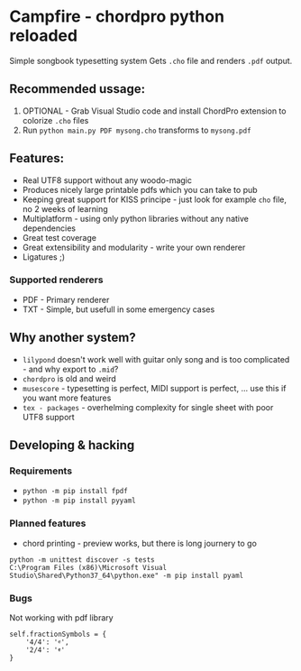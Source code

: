 # Campfire - chordpro python reloaded

Simple songbook typesetting system
Gets `.cho` file and renders `.pdf` output.

## Recommended ussage:
1) OPTIONAL - Grab Visual Studio code and install ChordPro extension to colorize `.cho` files
2) Run `python main.py PDF mysong.cho` transforms to `mysong.pdf `

## Features:
* Real UTF8 support without any woodo-magic
* Produces nicely large printable pdfs which you can take to pub
* Keeping great support for KISS principe - just look for example `cho` file, no 2 weeks of learning
* Multiplatform - using only python libraries without any native dependencies
* Great test coverage
* Great extensibility and modularity - write your own renderer
* Ligatures ;)

### Supported renderers
* PDF - Primary renderer
* TXT - Simple, but usefull in some emergency cases



## Why another system?
* `lilypond` doesn't work well with guitar only song and is too complicated - and why export to `.mid`?
* `chordpro` is old and weird
* `musescore` - typesetting is perfect, MIDI support is perfect, ... use this if you want more features
* `tex - packages` - overhelming complexity for single sheet with poor UTF8 support 


## Developing & hacking
### Requirements
* `python -m pip install fpdf`
* `python -m pip install pyyaml`

### Planned features
* chord printing - preview works, but there is long journery to go

```
python -m unittest discover -s tests
C:\Program Files (x86)\Microsoft Visual Studio\Shared\Python37_64\python.exe" -m pip install pyaml
```

### Bugs
Not working with pdf library 
```
self.fractionSymbols = {
    '4/4': '𝄴',
    '2/4': '𝄵'
}
```

